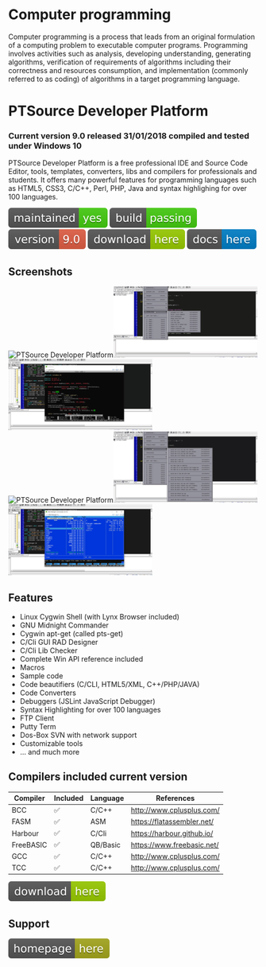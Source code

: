 # Computer programming

Computer programming is a process that leads from an original formulation of a computing problem to executable computer programs. Programming involves activities such as analysis, developing understanding, generating algorithms, verification of requirements of algorithms including their correctness and resources consumption, and implementation (commonly referred to as coding) of algorithms in a target programming language.

# PTSource Developer Platform
### Current version 9.0 released 31/01/2018 compiled and tested under Windows 10

PTSource Developer Platform is a free professional IDE and Source Code Editor, tools, templates, converters, libs and compilers for professionals and students. It offers many powerful features for programming languages such as HTML5, CSS3, C/C++, Perl, PHP, Java and syntax highlighing for over 100 languages.

[![Maintenance](/images/2017.svg)]() [![Travis](/images/rust.svg)]()  [![You can download here.](/images/version-9.0-red.svg)](https://dl.orangedox.com/gPYt7sCliblK6xVGs7?dl=1)  [![You can download here.](/images/download-here-green.svg)](https://dl.orangedox.com/gPYt7sCliblK6xVGs7?dl=1) [![Help here.](/images/docs-here-blue.svg)](https://wiki.ptsource.eu/)

## Screenshots

![PTSource Developer Platform](https://raw.githubusercontent.com/ptsource/Developer-Platform/master/images/07.png)![PTSource Developer Platform](https://raw.githubusercontent.com/ptsource/Developer-Platform/master/images/06.png)![PTSource Developer Platform](https://raw.githubusercontent.com/ptsource/Developer-Platform/master/images/03.png)
![PTSource Developer Platform](https://raw.githubusercontent.com/ptsource/Developer-Platform/master/images/40.png)![PTSource Developer Platform](https://raw.githubusercontent.com/ptsource/Developer-Platform/master/images/04.png)![PTSource Developer Platform](https://raw.githubusercontent.com/ptsource/Developer-Platform/master/images/02.png)

## Features 

* Linux Cygwin Shell (with Lynx Browser included)
* GNU Midnight Commander
* Cygwin apt-get (called pts-get)
* C/Cli GUI RAD Designer
* C/Cli Lib Checker
* Complete Win API reference included
* Macros
* Sample code
* Code beautifiers (C/CLI, HTML5/XML, C++/PHP/JAVA)
* Code Converters
* Debuggers (JSLint JavaScript Debugger)
* Syntax Highlighting for over 100 languages
* FTP Client
* Putty Term
* Dos-Box SVN with network support
* Customizable tools
* ... and much more

## Compilers included current version

| Compiler  | Included | Language | References |
| ------------- | ------------- | ------------- | ------------- |  
| BCC | :white_check_mark: | C/C++ | http://www.cplusplus.com/ |
| FASM | :white_check_mark: | ASM | https://flatassembler.net/ |
| Harbour | :white_check_mark: | C/Cli | https://harbour.github.io/ |
| FreeBASIC | :white_check_mark: | QB/Basic | https://www.freebasic.net/ |
| GCC | :white_check_mark: | C/C++ | http://www.cplusplus.com/ |
| TCC | :white_check_mark: | C/C++ | http://www.cplusplus.com/ |

[![You can download here.](/images/download-here-green.svg)](https://dl.orangedox.com/gPYt7sCliblK6xVGs7?dl=1)

## Support

[![Visit homepage.](/images/homepage-here-yellowgreen.svg)](https://www.ptsource.eu/)
